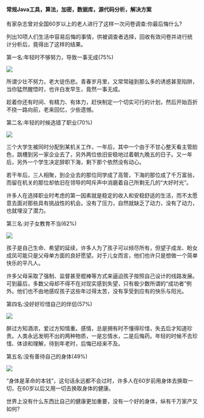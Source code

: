 #### 常规Java工具，算法，加密，数据库，源代码分析，解决方案

有家杂志曾对全国60岁以上的老人进行了这样一次问卷调查:你最后悔什么?

列出10项人们生活中容易后悔的事情，供被调查者选择，回收有效问卷并进行统计分析后，竟得出了这样的结果。

第一名:年轻时不够努力，导致一事无成(75%)

![](https://github.com/silence940109/Java/blob/master/image/desktop1.jpg)

所谓少壮不努力，老大徒伤悲。青春岁月里，又常常碰到那么多的诱惑甚至陷阱，当你猛然醒悟时，也许白发早生，竟然一事无成。

趁着你还有时间、有精力、有体力，赶快制定一个切实可行的计划，然后开始百折不挠一路向前，老来回忆，少些遗憾。

第二名:年轻的时候选错了职业(70%)

![](https://github.com/silence940109/Java/blob/master/image/desktop2.jpg)

三个大学生被同时分配到某机关工作，一年后，其中一个由于不甘心整天看主管脸色，跳槽到另一家企业去了，另外两位依旧安稳地过着朝九晚五的日子。又一年后，另外一个学生决定辞职下海，剩下那个依然没有动心。

若干年后，三人相聚，到企业去的那位同学成了高管，下海的那位成了千万富翁，而留在机关的那位却依旧在领导的呵斥声中消磨着自己所剩无几的“大好时光”。

许多人在选择职业时考虑的第一因素就是稳定的收入和安稳舒适的生活，而不太愿意去面对那些具有挑战性的机会。没有了压力，自然就缺乏了动力，没有了动力，也就埋没了潜力。

第三名:对子女教育不当(62%)

![](https://github.com/silence940109/Java/blob/master/image/desktop13.jpg)

孩子是自己生命、希望的延续，许多人为了孩子可以倾尽所有，但望子成龙、盼女成凤可能只是父母单方面的良好愿望。对于儿女而言，他们也许只是想做一个简单快乐的平凡人。

许多父母采取了强制、监督甚至棍棒等方式来逼迫孩子按照自己设计的线路发展。可到最后，多数父母却不得不在对现实感到失望，只有极少数所谓的“成功者”例外。他们也不由地感叹孩子这些年过得太苦，没有享受到应有的快乐与阳光。

第四名:没好好珍惜自己的伴侣(57%)

![](https://github.com/silence940109/Java/blob/master/image/desktop4.jpg)

醉过方知酒浓，爱过方知情重。感情，总是拥有时不懂得珍惜，失去后才知道珍贵。人类永远发明不出的两种物质，一是忘情水，二是后悔药。年轻的时候不去珍惜、体谅和理解，待到年老时，后悔已经来不及。

第五名:没有善待自己的身体(49%)

![](https://github.com/silence940109/Java/blob/master/image/desktop5.jpg)

“身体是革命的本钱”，这句话永远都不会过时，许多人在60岁前用身体去换取一切，在60岁以后又用一切去换取身体的健康。

世界上没有什么东西比自己的健康更加重要，没有一个好的身体，纵有千万家产又如何?
